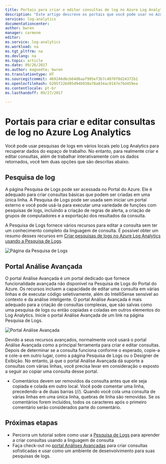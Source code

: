 ```yaml
---
title: Portais para criar e editar consultas de log no Azure Log Analytics | Microsoft Docs
description: "Este artigo descreve os portais que você pode usar no Azure Log Analytics para criar e editar pesquisas de logs."
services: log-analytics
documentationcenter: 
author: bwren
manager: carmonm
editor: 
ms.service: log-analytics
ms.workload: na
ms.tgt_pltfrm: na
ms.devlang: na
ms.topic: article
ms.date: 09/26/2017
ms.author: magoedte; bwren
ms.translationtype: HT
ms.sourcegitcommit: 469246d6cb64d6aaf995ef3b7c4070f8d24372b1
ms.openlocfilehash: b205f226d95d94b938a70a834ac0147e76d459ea
ms.contentlocale: pt-br
ms.lasthandoff: 09/27/2017

---
```

# <a name="portals-for-creating-and-editing-log-queries-in-azure-log-analytics"></a>Portais para criar e editar consultas de log no Azure Log Analytics

Você pode usar pesquisas de logs em vários locais pelo Log Analytics para recuperar dados do espaço de trabalho.  No entanto, para realmente criar e editar consultas, além de trabalhar interativamente com os dados retornados, você tem duas opções que são descritas abaixo.  

## <a name="log-search"></a>Pesquisa de log 
A página Pesquisa de Logs pode ser acessada no Portal do Azure.  Ele é adequado para criar consultas básicas que podem ser criadas em uma única linha.  A Pesquisa de Logs pode ser usada sem iniciar um portal externo e você pode usá-la para executar uma variedade de funções com pesquisas de logs, incluindo a criação de regras de alerta, a criação de grupos de computadores e a exportação dos resultados da consulta.  

A Pesquisa de Logs fornece vários recursos para editar a consulta sem ter um conhecimento completo da linguagem de consulta.  É possível obter um resumo desses recursos em [Criar pesquisas de logs no Azure Log Analytics usando a Pesquisa de Logs](log-analytics-log-search-log-search-portal.md).


![Página da Pesquisa de Logs](media/log-analytics-log-search-portals/log-search-portal.png)

## <a name="advanced-analytics-portal"></a>Portal Análise Avançada
O portal Análise Avançada é um portal dedicado que fornece funcionalidade avançada não disponível na Pesquisa de Logs do Portal do Azure.  Os recursos incluem a capacidade de editar uma consulta em várias linhas e de executar código seletivamente, além do IntelliSense sensível ao contexto e da análise inteligente.  O portal Análise Avançada é mais adequado para a criação de consultas complexas, que são salvas como uma pesquisa de logs ou então copiadas e coladas em outros elementos do Log Analytics.  Inicie o portal Análise Avançada de um link na página Pesquisa de Logs.

![Portal Análise Avançada](media/log-analytics-log-search-portals/advanced-analytics-portal.png)


Devido a seus recursos avançados, normalmente você usará o portal Análise Avançada como a principal ferramenta para criar e editar consultas.  Depois de determinar se a consulta funciona conforme o esperado, copie-a e cole-a em outro lugar, como a página Pesquisa de Logs ou o Designer de Exibição.  No entanto, já que o portal Análise Avançada dá suporte a consultas com várias linhas, você precisa levar em consideração o exposto a seguir ao copiar uma consulta desse portal.

- Comentários devem ser removidos da consulta antes que ele seja copiada e colada em outro local.  Você pode comentar uma linha, precedendo-a de duas barras (//).  Quando você cola uma consulta de várias linhas em uma única linha, quebras de linha são removidas.  Se os comentários forem incluídos, todos os caracteres após o primeiro comentário serão considerados parte do comentário.


## <a name="next-steps"></a>Próximas etapas

- Percorra um tutorial sobre como usar a [Pesquisa de Logs](log-analytics-tutorial-viewdata.md) para aprender a criar consultas usando a linguagem de consulta
- Faça check-out no [portal Análises Avançadas](https://go.microsoft.com/fwlink/?linkid=856587) para criar consultas sofisticadas e usar como um ambiente de desenvolvimento para suas pesquisas de logs.


